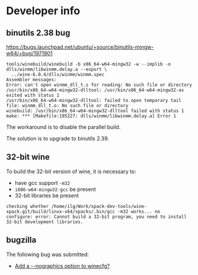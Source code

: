 # Developer info

## binutils 2.38 bug

https://bugs.launchpad.net/ubuntu/+source/binutils-mingw-w64/+bug/1971901

```console
tools/winebuild/winebuild -b x86_64-w64-mingw32 -w --implib -o dlls/winmm/libwinmm.delay.a --export \
  ../wine-6.0.4/dlls/winmm/winmm.spec
Assembler messages:
Error: can't open winmm_dll_t.s for reading: No such file or directory
/usr/bin/x86_64-w64-mingw32-dlltool: /usr/bin/x86_64-w64-mingw32-as exited with status 1
/usr/bin/x86_64-w64-mingw32-dlltool: failed to open temporary tail file: winmm_dll_t.o: No such file or directory
winebuild: /usr/bin/x86_64-w64-mingw32-dlltool failed with status 1
make: *** [Makefile:195227: dlls/winmm/libwinmm.delay.a] Error 1
```

The workaround is to disable the parallel build.

The solution is to upgrade to binutils 2.39.

## 32-bit wine

To build the 32-bit version of wine, it is necessary to:

- have gcc support `-m32`
- `i686-w64-mingw32-gcc` be present
- 32-bit libraries be present

```console
checking whether /home/ilg/Work/xpack-dev-tools/wine-xpack.git/build/linux-x64/xpacks/.bin/gcc -m32 works... no
configure: error: Cannot build a 32-bit program, you need to install 32-bit development libraries.
```

## bugzilla

The following bug was submitted:

- [Add a --nographics option to winecfg?](https://bugs.winehq.org/show_bug.cgi?id=55586)
